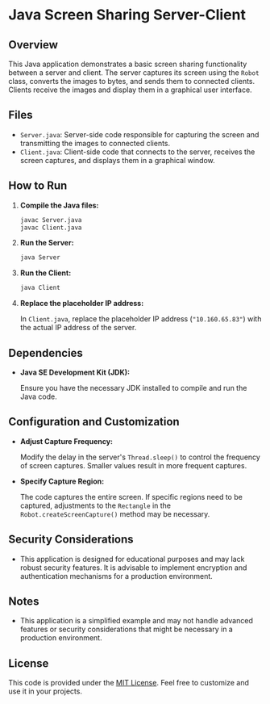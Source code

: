 # Java Screen Sharing Server-Client

## Overview

This Java application demonstrates a basic screen sharing functionality between a server and client. The server captures its screen using the `Robot` class, converts the images to bytes, and sends them to connected clients. Clients receive the images and display them in a graphical user interface.

## Files

- `Server.java`: Server-side code responsible for capturing the screen and transmitting the images to connected clients.
- `Client.java`: Client-side code that connects to the server, receives the screen captures, and displays them in a graphical window.

## How to Run

1. **Compile the Java files:**

    ```bash
    javac Server.java
    javac Client.java
    ```

2. **Run the Server:**

    ```bash
    java Server
    ```

3. **Run the Client:**

    ```bash
    java Client
    ```

4. **Replace the placeholder IP address:**

    In `Client.java`, replace the placeholder IP address (`"10.160.65.83"`) with the actual IP address of the server.

## Dependencies

- **Java SE Development Kit (JDK):**
  
  Ensure you have the necessary JDK installed to compile and run the Java code.

## Configuration and Customization

- **Adjust Capture Frequency:**
  
  Modify the delay in the server's `Thread.sleep()` to control the frequency of screen captures. Smaller values result in more frequent captures.

- **Specify Capture Region:**
  
  The code captures the entire screen. If specific regions need to be captured, adjustments to the `Rectangle` in the `Robot.createScreenCapture()` method may be necessary.

## Security Considerations

- This application is designed for educational purposes and may lack robust security features. It is advisable to implement encryption and authentication mechanisms for a production environment.

## Notes

- This application is a simplified example and may not handle advanced features or security considerations that might be necessary in a production environment.

## License

This code is provided under the [MIT License](LICENSE). Feel free to customize and use it in your projects.
